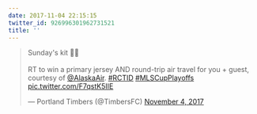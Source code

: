 ```yaml
---
date: 2017-11-04 22:15:15
twitter_id: 926996301962731521
title: ''
---
```


<blockquote class="twitter-tweet"><p lang="en" dir="ltr">Sunday&#39;s kit 💚💛<br><br>RT to win a primary jersey AND round-trip air travel for you + guest, courtesy of <a href="https://twitter.com/AlaskaAir?ref_src=twsrc%5Etfw">@AlaskaAir</a>. <a href="https://twitter.com/hashtag/RCTID?src=hash&amp;ref_src=twsrc%5Etfw">#RCTID</a> <a href="https://twitter.com/hashtag/MLSCupPlayoffs?src=hash&amp;ref_src=twsrc%5Etfw">#MLSCupPlayoffs</a> <a href="https://t.co/F7qstK5IIE">pic.twitter.com/F7qstK5IIE</a></p>&mdash; Portland Timbers (@TimbersFC) <a href="https://twitter.com/TimbersFC/status/926916987137040384?ref_src=twsrc%5Etfw">November 4, 2017</a></blockquote>
<script async src="https://platform.twitter.com/widgets.js" charset="utf-8"></script>
